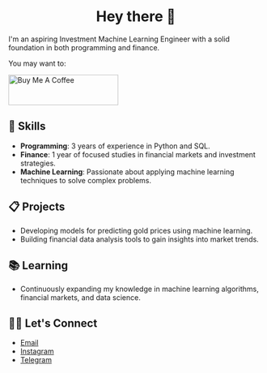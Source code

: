 <div  align="center">
 <h1> Hey there 👋</h1>
</div>
I'm an aspiring Investment Machine Learning Engineer with a solid foundation in both programming and finance.

You may want to:

<a href="https://www.buymeacoffee.com/mrmz1010" target="_blank"><img src="https://cdn.buymeacoffee.com/buttons/v2/default-yellow.png" alt="Buy Me A Coffee" style="height: 60px !important;width: 217px !important;" ></a>

## 🧠 Skills
- **Programming**: 3 years of experience in Python and SQL.
- **Finance**: 1 year of focused studies in financial markets and investment strategies.
- **Machine Learning**: Passionate about applying machine learning techniques to solve complex problems.

## 📋 Projects
- Developing models for predicting gold prices using machine learning.
- Building financial data analysis tools to gain insights into market trends.

## 📚 Learning
- Continuously expanding my knowledge in machine learning algorithms, financial markets, and data science.

## 🤝🏻 Let's Connect
- [Email](mailto:mohammadalimirzaei.business@gmail.com)
- [Instagram](https://www.instagram.com/mrmz1010)
- [Telegram](https://t.me/mrmz1010)

